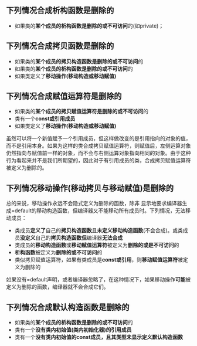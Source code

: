 ## 下列情况合成析构函数是删除的

* 如果类的**某个成员的析构函数是删除的或不可访问**的(如private)；

## 下列情况合成拷贝函数是删除的

* 如果类的**某个成员的拷贝构造函数是删除的或不可访问**的
* 如果类的**某个成员的析构函数是删除的或不可访问**的
* 如果类定义了**移动操作(移动构造或移动赋值)**

## 下列情况合成赋值运算符是删除的

* 如果类的**某个成员的拷贝赋值运算符是删除的或不可访问**的
* 类有一个**const或引用成员**
* 如果类定义了**移动操作(移动构造或移动赋值)**

虽然可以将一个新值赋予一个引用成员，但这样做改变的是引用指向的对象的值，而不是引用本身。如果为这样的类合成拷贝赋值运算符，则赋值后，左侧运算对象仍然指向与赋值前一样的对象，而不会与右侧运算对象指向相同的对象。由于这种行为看起来并不是我们所期望的，因此对于有引用成员的类，合成拷贝赋值运算符被定义为删除的。

## 下列情况移动操作(移动拷贝与移动赋值)是删除的

总的来说，移动操作永远不会隐式定义为删除的函数，除非 显示地要求编译器生成=default的移动构造函数，但编译器又不能移动所有成员时。下列情况，无法移动成员：

* 类成员**定义了**自己的**拷贝构造函数**且**未定义移动构造函数**(不会合成)。或类成员**没定义**自己的**拷贝构造函数但**编译器**无法合成**
* 类成员的**移动构造函数**或**移动赋值运算符**被定义为**删除的或是不可访问**的
* **析构函数**被定义为**删除的或不可访问**的
* 类似拷贝赋值运算符，如果有类成员是**const或引用**，则**移动赋值运算符**被定义为删除的

如果没有=default声明，或者编译器忽略了，在这种情况下，如果移动操作**可能**被定义为删除的函数，编译器就不会合成它们。

## 下列情况合成默认构造函数是删除的

* 如果类的**某个成员的析构函数是删除的或不可访问**的
* 类有一个**没有类内初始值(类内初始化器)的引用成员**
* 类有一个**没有类内初始值的const成员，且其类型未显示定义默认构造函数**

